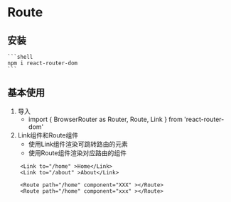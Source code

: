 # Route

## 安装

    ```shell
    npm i react-router-dom
    ```

## 基本使用
1. 导入
   * import { BrowserRouter as Router, Route, Link } from 'react-router-dom'
2. Link组件和Route组件
   * 使用Link组件渲染可跳转路由的元素
   * 使用Route组件渲染对应路由的组件
```javascrpit
    <Link to="/home" >Home</Link>
    <Link to="/about" >About</Link>

    <Route path="/home" component="XXX" ></Route>
    <Route path="/home" component="xxx" ></Route>
```

